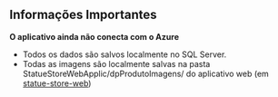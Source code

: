## Informações Importantes

**O aplicativo ainda não conecta com o Azure** 
* Todos os dados são salvos localmente no SQL Server.
* Todas as imagens são localmente salvas na pasta StatueStoreWebApplic/dpProdutoImagens/ do aplicativo web 
(em [statue-store-web](https://github.com/EspetacularGus/statue-store-web))
